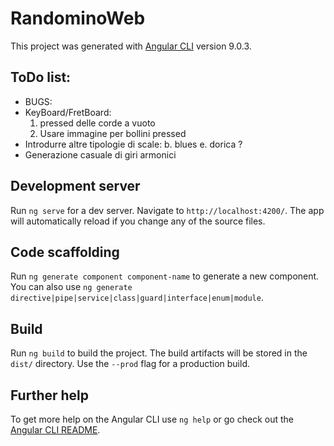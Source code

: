 # RandominoWeb

This project was generated with [Angular CLI](https://github.com/angular/angular-cli) version 9.0.3.

## ToDo list:
- BUGS:
- KeyBoard/FretBoard:
    1. pressed delle corde a vuoto
    2. Usare immagine per bollini pressed
- Introdurre altre tipologie di scale:
    b. blues
    e. dorica ?
- Generazione casuale di giri armonici

## Development server

Run `ng serve` for a dev server. Navigate to `http://localhost:4200/`. The app will automatically reload if you change any of the source files.

## Code scaffolding

Run `ng generate component component-name` to generate a new component. You can also use `ng generate directive|pipe|service|class|guard|interface|enum|module`.

## Build

Run `ng build` to build the project. The build artifacts will be stored in the `dist/` directory. Use the `--prod` flag for a production build.

## Further help

To get more help on the Angular CLI use `ng help` or go check out the [Angular CLI README](https://github.com/angular/angular-cli/blob/master/README.md).
